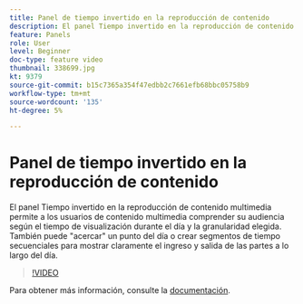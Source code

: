 ```yaml
---
title: Panel de tiempo invertido en la reproducción de contenido
description: El panel Tiempo invertido en la reproducción de contenido multimedia permite a los usuarios de contenido multimedia comprender su audiencia según el tiempo de visualización durante el día y la granularidad elegida. También puede "acercar" un punto del día o crear segmentos de tiempo secuenciales para mostrar claramente el ingreso y salida de las partes a lo largo del día.
feature: Panels
role: User
level: Beginner
doc-type: feature video
thumbnail: 338699.jpg
kt: 9379
source-git-commit: b15c7365a354f47edbb2c7661efb68bbc05758b9
workflow-type: tm+mt
source-wordcount: '135'
ht-degree: 5%

---
```



# Panel de tiempo invertido en la reproducción de contenido

El panel Tiempo invertido en la reproducción de contenido multimedia permite a los usuarios de contenido multimedia comprender su audiencia según el tiempo de visualización durante el día y la granularidad elegida. También puede &quot;acercar&quot; un punto del día o crear segmentos de tiempo secuenciales para mostrar claramente el ingreso y salida de las partes a lo largo del día.

>[!VIDEO](https://video.tv.adobe.com/v/338699/?quality=12&learn=on)

Para obtener más información, consulte la [documentación](https://experienceleague.adobe.com/docs/media-analytics/using/media-reports/media-workspace-panels/media-playback-time-spent.html).
